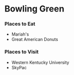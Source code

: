 # Bowling Green

### Places to Eat
- Mariah's
- Great American Donuts

### Places to Visit
- Western Kentucky University
- SkyPac

